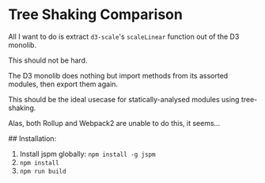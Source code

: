 # Tree Shaking Comparison

All I want to do is extract `d3-scale`'s `scaleLinear` function out of the D3 monolib.

This should not be hard.

The D3 monolib does nothing but import methods from its assorted modules, then export them again.

This should be the ideal usecase for statically-analysed modules using tree-shaking.

Alas, both Rollup and Webpack2 are unable to do this, it seems...

## Installation:

1. Install jspm globally:
  `npm install -g jspm`
2. `npm install`
3. `npm run build`
